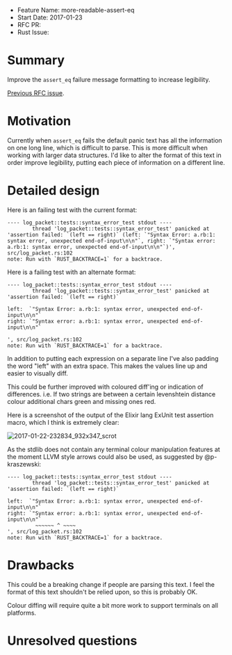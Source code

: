- Feature Name: more-readable-assert-eq
- Start Date: 2017-01-23
- RFC PR:
- Rust Issue:


# Summary
[summary]: #summary

Improve the `assert_eq` failure message formatting to increase legibility.

[Previous RFC issue](https://github.com/rust-lang/rfcs/issues/1864).


# Motivation
[motivation]: #motivation

Currently when `assert_eq` fails the default panic text has all the
information on one long line, which is difficult to parse. This is more
difficult when working with larger data structures. I'd like to alter the
format of this text in order improve legibility, putting each piece of
information on a different line.


# Detailed design
[design]: #detailed-design

Here is an failing test with the current format:

```
---- log_packet::tests::syntax_error_test stdout ----
        thread 'log_packet::tests::syntax_error_test' panicked at 'assertion failed: `(left == right)` (left: `"Syntax Error: a.rb:1: syntax error, unexpected end-of-input\n\n"`, right: `"Syntax error: a.rb:1: syntax error, unexpected end-of-input\n\n"`)', src/log_packet.rs:102
note: Run with `RUST_BACKTRACE=1` for a backtrace.
```

Here is a failing test with an alternate format:

```
---- log_packet::tests::syntax_error_test stdout ----
        thread 'log_packet::tests::syntax_error_test' panicked at 'assertion failed: `(left == right)`

left:  `"Syntax Error: a.rb:1: syntax error, unexpected end-of-input\n\n"`
right: `"Syntax error: a.rb:1: syntax error, unexpected end-of-input\n\n"`

', src/log_packet.rs:102
note: Run with `RUST_BACKTRACE=1` for a backtrace.
```

In addition to putting each expression on a separate line I've also padding
the word "left" with an extra space. This makes the values line up and easier
to visually diff.

This could be further improved with coloured diff'ing or indication of
differences. i.e. If two strings are between a certain levenshtein distance
colour additional chars green and missing ones red.

Here is a screenshot of the output of the Elixir lang ExUnit test assertion
macro, which I think is extremely clear:

![2017-01-22-232834_932x347_scrot](https://cloud.githubusercontent.com/assets/6134406/22187245/a862ea0a-e0fa-11e6-8861-2a7c08df4332.png)

As the stdlib does not contain any terminal colour manipulation features at
the moment LLVM style arrows could also be used, as suggested by @p-kraszewski:

```
---- log_packet::tests::syntax_error_test stdout ----
        thread 'log_packet::tests::syntax_error_test' panicked at 'assertion failed: `(left == right)`

left:  `"Syntax Error: a.rb:1: syntax error, unexpected end-of-input\n\n"`
right: `"Syntax error: a.rb:1: syntax error, unexpected end-of-input\n\n"`
         ~~~~~~ ^ ~~~~
', src/log_packet.rs:102
note: Run with `RUST_BACKTRACE=1` for a backtrace.
```


# Drawbacks
[drawbacks]: #drawbacks

This could be a breaking change if people are parsing this text. I feel the
format of this text shouldn't be relied upon, so this is probably OK.

Colour diffing will require quite a bit more work to support terminals on all
platforms.


# Unresolved questions
[unresolved]: #unresolved-questions
